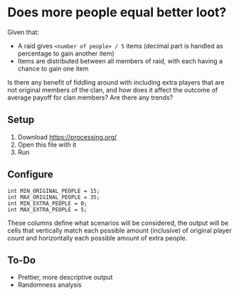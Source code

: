 # Does more people equal better loot?
Given that:
* A raid gives `<number of people> / 5` items (decimal part is handled as percentage to gain another item)
* Items are distributed between all members of raid, with each having a chance to gain one item

Is there any benefit of fiddling around with including extra players that are not original members of the clan, and how does it affect the outcome of average payoff for clan members? Are there any trends?

## Setup
1. Download https://processing.org/
2. Open this file with it
3. Run

## Configure
```
int MIN_ORIGINAL_PEOPLE = 15;
int MAX_ORIGINAL_PEOPLE = 35;
int MIN_EXTRA_PEOPLE = 0;
int MAX_EXTRA_PEOPLE = 5;
```

These columns define what scenarios will be considered, the output will be cells that vertically match each possible amount (inclusive) of original player count and horizontally each possible amount of extra people. 

## To-Do
* Prettier, more descriptive output
* Randomness analysis
